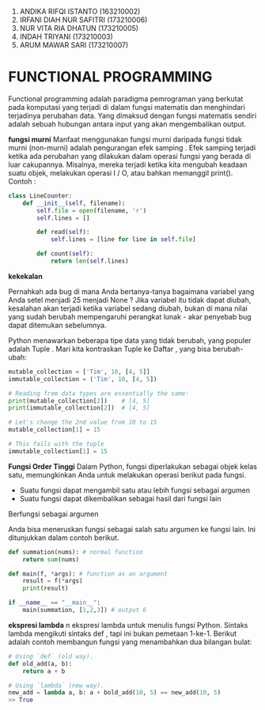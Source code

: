 1. ANDIKA RIFQI ISTANTO (163210002)
2. IRFANI DIAH NUR SAFITRI (173210006)
3. NUR VITA RIA DHATUN (173210005)
4. INDAH TRIYANI (173210003)
5. ARUM MAWAR SARI (173210007)

# FUNCTIONAL PROGRAMMING
Functional programming adalah paradigma pemrograman yang berkutat pada komputasi yang terjadi di dalam fungsi matematis dan menghindari terjadinya perubahan data. Yang dimaksud dengan fungsi matematis sendiri adalah sebuah hubungan antara input yang akan mengembalikan output.

**fungsi murni**
Manfaat menggunakan fungsi murni daripada fungsi tidak murni (non-murni) adalah pengurangan efek samping . Efek samping terjadi ketika ada perubahan yang dilakukan dalam operasi fungsi yang berada di luar cakupannya. Misalnya, mereka terjadi ketika kita mengubah keadaan suatu objek, melakukan operasi I / O, atau bahkan memanggil print(). Contoh :

```python
class LineCounter:
    def __init__(self, filename):
        self.file = open(filename, 'r')
        self.lines = []

        def read(self):
            self.lines = [line for line in self.file]

        def count(self):
            return len(self.lines)
```

**kekekalan**

Pernahkah ada bug di mana Anda bertanya-tanya bagaimana variabel yang Anda setel menjadi 25 menjadi None ? Jika variabel itu tidak dapat diubah, kesalahan akan terjadi ketika variabel sedang diubah, bukan di mana nilai yang sudah berubah mempengaruhi perangkat lunak - akar penyebab bug dapat ditemukan sebelumnya.

Python menawarkan beberapa tipe data yang tidak berubah, yang populer adalah Tuple . Mari kita kontraskan Tuple ke Daftar , yang bisa berubah-ubah: 
```python
mutable_collection = ['Tim', 10, [4, 5]]
immutable_collection = ('Tim', 10, [4, 5])

# Reading from data types are essentially the same:
print(mutable_collection[2])    # [4, 5]
print(immutable_collection[2])  # [4, 5]

# Let's change the 2nd value from 10 to 15
mutable_collection[1] = 15

# This fails with the tuple
immutable_collection[1] = 15
```
**Fungsi Order Tinggi**
Dalam Python, fungsi diperlakukan sebagai objek kelas satu, memungkinkan Anda untuk melakukan operasi berikut pada fungsi.

-    Suatu fungsi dapat mengambil satu atau lebih fungsi sebagai argumen
-    Suatu fungsi dapat dikembalikan sebagai hasil dari fungsi lain 

Berfungsi sebagai argumen

Anda bisa meneruskan fungsi sebagai salah satu argumen ke fungsi lain. Ini ditunjukkan dalam contoh berikut. 

```python
def summation(nums): # normal function
    return sum(nums)

def main(f, *args): # function as an argument
    result = f(*args)
    print(result)

if __name__ == "__main__":
    main(summation, [1,2,3]) # output 6
 ```

**ekspresi lambda**
n ekspresi lambda untuk menulis fungsi Python. Sintaks lambda mengikuti sintaks def , tapi ini bukan pemetaan 1-ke-1. Berikut adalah contoh membangun fungsi yang menambahkan dua bilangan bulat:

```python
# Using `def` (old way).
def old_add(a, b):
    return a + b

# Using `lambda` (new way).
new_add = lambda a, b: a + bold_add(10, 5) == new_add(10, 5)
>> True
```
